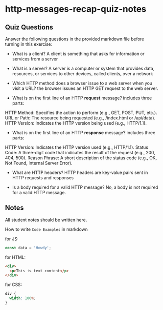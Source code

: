 # http-messages-recap-quiz-notes

## Quiz Questions

Answer the following questions in the provided markdown file before turning in this exercise:

- What is a client?
  A client is something that asks for information or services from a server

- What is a server?
  A server is a computer or system that provides data, resources, or services to other devices, called clients, over a network

- Which HTTP method does a browser issue to a web server when you visit a URL?
  the browser issues an HTTP GET request to the web server.

- What is on the first line of an HTTP **request** message?
  includes three parts:

HTTP Method: Specifies the action to perform (e.g., GET, POST, PUT, etc.).
URL or Path: The resource being requested (e.g., /index.html or /api/data).
HTTP Version: Indicates the HTTP version being used (e.g., HTTP/1.1).

- What is on the first line of an HTTP **response** message?
  includes three parts:

HTTP Version: Indicates the HTTP version used (e.g., HTTP/1.1).
Status Code: A three-digit code that indicates the result of the request (e.g., 200, 404, 500).
Reason Phrase: A short description of the status code (e.g., OK, Not Found, Internal Server Error).

- What are HTTP headers?
  HTTP headers are key-value pairs sent in HTTP requests and responses

- Is a body required for a valid HTTP message?
  No, a body is not required for a valid HTTP message.

## Notes

All student notes should be written here.

How to write `Code Examples` in markdown

for JS:

```javascript
const data = 'Howdy';
```

for HTML:

```html
<div>
  <p>This is text content</p>
</div>
```

for CSS:

```css
div {
  width: 100%;
}
```
